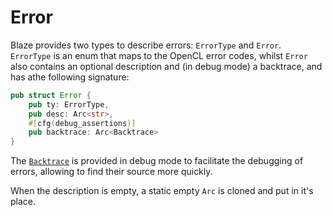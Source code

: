 # Error

Blaze provides two types to describe errors: `ErrorType` and `Error`.\
`ErrorType` is an enum that maps to the OpenCL error codes, whilst `Error` also contains an optional description and (in debug mode) a backtrace, and has athe following signature:

```rust
pub struct Error {
    pub ty: ErrorType,
    pub desc: Arc<str>,
    #[cfg(debug_assertions)]
    pub backtrace: Arc<Backtrace>
}
```

The [`Backtrace`](https://doc.rust-lang.org/stable/std/backtrace/struct.Backtrace.html) is provided in debug mode to facilitate the debugging of errors, allowing to find their source more quickly.

When the description is empty, a static empty `Arc` is cloned and put in it's place.